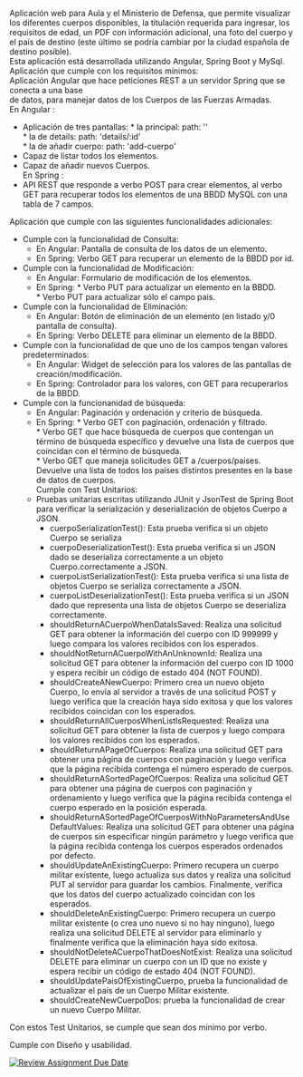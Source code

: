 Aplicación web para Aula y el Ministerio de Defensa, que permite visualizar los diferentes cuerpos disponibles, la titulación requerida para ingresar, los requisitos de edad, un PDF con información adicional, una foto del cuerpo y el país de destino (este último se podría cambiar por la ciudad española de destino posible). <br>
Esta aplicación está desarrollada utilizando Angular, Spring Boot y MySql. <br>
Aplicación que cumple con los requisitos mínimos: <br>
Aplicación Angular que hace peticiones REST a un servidor Spring que se conecta a una base  <br>
de datos, para manejar datos de los Cuerpos de las Fuerzas Armadas.  <br>
En Angular :  <br>
  - Aplicación de tres pantallas: * la principal: path: '' <br>
                                  * la de details: path: 'details/:id'  <br>
                                  * la de añadir cuerpo: path: 'add-cuerpo'  <br>
  - Capaz de listar todos los elementos.  <br>
  - Capaz de añadir nuevos Cuerpos.  <br>
En Spring :  <br>
  - API REST que responde a verbo POST para crear elementos, al verbo GET para recuperar todos los elementos de una BBDD MySQL con una tabla de 7 campos.  <br>

Aplicación que cumple con las siguientes funcionalidades adicionales:  <br>
  - Cumple con la funcionalidad de Consulta:  <br>
    * En Angular: Pantalla de consulta de los datos de un elemento.  <br>
    * En Spring: Verbo GET para recuperar un elemento de la BBDD por id.  <br>   
 - Cumple con la funcionalidad de Modificación:  <br>
    * En Angular: Formulario de modificación de los elementos.  <br>
    * En Spring: * Verbo PUT para actualizar un elemento en la BBDD.  <br>
                 * Verbo PUT para actualizar sólo el campo pais.  <br>
  - Cumple con la funcionalidad de Eliminación:  <br>
    * En Angular: Botón de eliminación de un elemento (en listado y/0 pantalla de consulta).  <br>
    * En Spring: Verbo DELETE para eliminar un elemento de la BBDD.  <br>
  - Cumple con la funcionalidad de que uno de los campos tengan valores predeterminados:  <br>
    * En Angular: Widget de selección para los valores de las pantallas de creación/modificación.  <br>
    * En Spring: Controlador para los valores, con GET para recuperarlos de la BBDD.  <br>
  - Cumple con la funcionanidad de búsqueda:  <br>
    * En Angular: Paginación y ordenación y criterio de búsqueda.  <br>
    * En Spring: * Verbo GET con paginación, ordenación y filtrado.  <br>
                 * Verbo GET que hace búsqueda de cuerpos que contengan un término de búsqueda específico y devuelve una lista de cuerpos que coincidan con el                         término de búsqueda.  <br>
                 * Verbo GET que maneja solicitudes GET a /cuerpos/paises.  <br>
                 Devuelve una lista de todos los países distintos presentes en la base de datos de cuerpos.  <br>
  Cumple con Test Unitarios:  <br>
    - Pruebas unitarias escritas utilizando JUnit y JsonTest de Spring Boot para verificar la serialización y deserialización de objetos Cuerpo a JSON.  <br>
      * cuerpoSerializationTest(): Esta prueba verifica si un objeto Cuerpo se serializa  <br>
      * cuerpoDeserializationTest(): Esta prueba verifica si un JSON dado se deserializa correctamente a un objeto Cuerpo.correctamente a JSON.  <br>
      * cuerpoListSerializationTest(): Esta prueba verifica si una lista de objetos Cuerpo se serializa correctamente a JSON.  <br>
      * cuerpoListDeserializationTest(): Esta prueba verifica si un JSON dado que representa una lista de objetos Cuerpo se deserializa correctamente.  <br>
      * shouldReturnACuerpoWhenDataIsSaved: Realiza una solicitud GET para obtener la información del cuerpo con ID 999999 y luego compara los valores recibidos          con los esperados.  <br>
      * shouldNotReturnACuerpoWithAnUnknownId:  Realiza una solicitud GET para obtener la información del cuerpo con ID 1000 y espera recibir un código de estado         404 (NOT FOUND).  <br>
      * shouldCreateANewCuerpo: Primero crea un nuevo objeto Cuerpo, lo envía al servidor a través de una solicitud POST y luego verifica que la creación haya sido       exitosa y que los valores recibidos coincidan con los esperados.  <br>
      * shouldReturnAllCuerposWhenListIsRequested: Realiza una solicitud GET para obtener la lista de cuerpos y luego compara los valores recibidos con los               esperados.  <br>
      * shouldReturnAPageOfCuerpos: Realiza una solicitud GET para obtener una página de cuerpos con paginación y luego verifica que la página recibida                   contenga el número esperado de cuerpos.  <br>
      * shouldReturnASortedPageOfCuerpos: Realiza una solicitud GET para obtener una página de cuerpos con paginación y ordenamiento y luego verifica que la página       recibida contenga el cuerpo esperado en la posición esperada.  <br>
      * shouldReturnASortedPageOfCuerposWithNoParametersAndUseDefaultValues: Realiza una solicitud GET para obtener una página de cuerpos sin especificar ningún          parámetro y luego verifica que la página recibida contenga los cuerpos esperados ordenados por defecto.  <br>
      * shouldUpdateAnExistingCuerpo: Primero recupera un cuerpo militar existente, luego actualiza sus datos y realiza una solicitud PUT al servidor para guardar        los cambios. Finalmente, verifica que los datos del cuerpo actualizado coincidan con los esperados.  <br>
      * shouldDeleteAnExistingCuerpo: Primero recupera un cuerpo militar existente (o crea uno nuevo si no hay ninguno), luego realiza una solicitud DELETE al            servidor para eliminarlo y finalmente verifica que la eliminación haya sido exitosa.  <br>
      * shouldNotDeleteACuerpoThatDoesNotExist: Realiza una solicitud DELETE para eliminar un cuerpo con un ID que no existe y espera recibir un código de estado         404 (NOT FOUND).  <br>
      * shouldUpdatePaisOfExistingCuerpo, prueba la funcionalidad de actualizar el país de un Cuerpo Militar existente.  <br>
      * shouldCreateNewCuerpoDos: prueba la funcionalidad de crear un nuevo Cuerpo Militar.  <br>

  Con estos Test Unitarios, se cumple que sean dos mínimo por verbo.  <br>
      

  Cumple con Diseño y usabilidad.  <br>
    
  
  


[![Review Assignment Due Date](https://classroom.github.com/assets/deadline-readme-button-24ddc0f5d75046c5622901739e7c5dd533143b0c8e959d652212380cedb1ea36.svg)](https://classroom.github.com/a/6iGMrP35)
